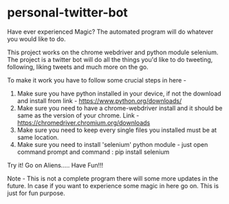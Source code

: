 # personal-twitter-bot

Have ever experienced Magic? The automated program will do whatever you would like to do.

This project works on the chrome webdriver and python module selenium. The project is a twitter bot will do all the things you'd like to do tweeting, following, liking tweets and much more on the go.

To make it work you have to follow some crucial steps in here -
1. Make sure you have python installed in your device, if not the download and install from link - https://www.python.org/downloads/
2. Make sure you need to have a chrome-webdriver install and it should be same as the version of your chrome. Link - https://chromedriver.chromium.org/downloads
3. Make sure you need to keep every single files you installed must be at same location.
4. Make sure you need to install 'selenium' python module - just open command prompt and command : pip install selenium

Try it! Go on Aliens..... Have Fun!!!


Note - This is not a complete program there will some more updates in the future. In case if you want to experience some magic in here go on. This is just for fun purpose.
